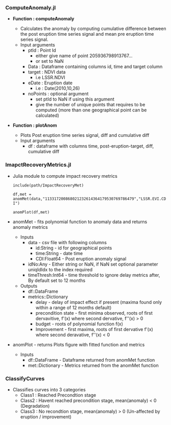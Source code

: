 ### ComputeAnomaly.jl
* **Function : computeAnomaly**
  * Calculates the anomaly by computing cumulative difference between the post eruption time series signal and mean pre eruption time series signal.
  * Input arguments
    * ptId : Point Id
        * either give name of point 205936798913767...
        * or set to NaN
    * Data : Dataframe containing columns id, time and target column
    * target : NDVI data
        * i.e LSSR.NDVI
    * eDate : Eruption date
        * i.e : Date(2010,10,26)
    * noPoints : optional argument
        * set ptId to NaN if using this argument
        * give the number of unique points that requires to be computed (more than one geographical point can be calculated)

* **Function : plotAnom**
  * Plots Post eruption time series signal, diff and cumulative diff
  * Input arguments
    * df : dataframe with columns time, post-eruption-target, diff, cumulative diff

### ImapctRecoveryMetrics.jl 
* Julia module to compute impact recovery metrics

  `include(path/ImpactRecoveryMet)`
  
  `df,met = anomMet(data,"113317200868021232614364179530769786479","LSSR.EVI.CDI")`
  
  `anomPlot(df,met)`
  
* anomMet - fits polynomial function to anomaly data and returns anomaly metrics
  * Inputs
    * data - csv file with following columns
      * id:String - id for geographical points
      * time:String - date time 
      * CDI:Float64 - Post eruption anomaly signal
    * idNo:Any - Either string or NaN, if NaN set optional parameter uniqIdIdx to the index required
    * timeThresh:Int64 - time threshold to ignore delay metrics after, By default set to 12 months
  * Outputs
    * df::DataFrame
    * metrics::Dictionary
      * delay - delay of impact effect if present (maxima found only within a range of 12 months default)
      * precondition state - first minima observed, roots of first dervavitive, f'(x) where second dervative, f''(x) > 0  
      * budget - roots of polynomial function f(x)
      * Improvement - first maxima, roots of first dervative f'(x) where second deravative, f''(x) < 0
    
* anomPlot - returns Plots figure with fitted function and metrics
  * Inputs
    * df::DataFrame - Dataframe returned from anomMet function
    * met::Dictionary - Metrics returned from the anomMet function

### ClassifyCurves
* Classifies curves into 3 categories
  * Class1 : Reached Precondtion stage
  * Class2 : Havent reached precondition stage, mean(anomaly) < 0 (Degradation)
  * Class3 : No recondtion stage, mean(anomaly) > 0 (Un-affected by eruption / improvement)
